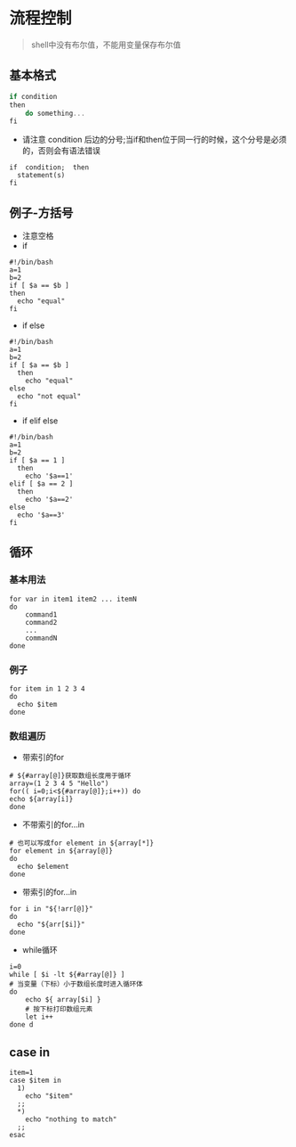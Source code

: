 # 流程控制
  >shell中没有布尔值，不能用变量保存布尔值

## 基本格式
  ```js
  if condition
  then
      do something...
  fi
  ```
  - 请注意 condition 后边的分号;当if和then位于同一行的时候，这个分号是必须的，否则会有语法错误
  ```shell
  if  condition;  then
    statement(s)
  fi
  ```
   
## 例子-方括号
  - 注意空格
  - if
  ```shell
  #!/bin/bash
  a=1
  b=2
  if [ $a == $b ]
  then
    echo "equal"
  fi
  ```
  - if else
  ```shell
  #!/bin/bash
  a=1
  b=2
  if [ $a == $b ]
    then
      echo "equal"
  else
    echo "not equal"
  fi
  ```
  - if elif else
  ```shell
  #!/bin/bash
  a=1
  b=2
  if [ $a == 1 ]
    then
      echo '$a==1'
  elif [ $a == 2 ]
    then
      echo '$a==2'
  else
    echo '$a==3'
  fi
  ```

## 循环
### 基本用法
```shell
for var in item1 item2 ... itemN
do
    command1
    command2
    ...
    commandN
done
```
### 例子
```
for item in 1 2 3 4
do
  echo $item
done
```
### 数组遍历
  - 带索引的for
```shell
# ${#array[@]}获取数组长度用于循环
array=(1 2 3 4 5 "Hello")
for(( i=0;i<${#array[@]};i++)) do
echo ${array[i]}
done
```
  - 不带索引的for...in
```shell
# 也可以写成for element in ${array[*]}
for element in ${array[@]}
do
  echo $element
done
```
  - 带索引的for...in
```shell
for i in "${!arr[@]}"  
do   
  echo "${arr[$i]}"  
done 
```
  - while循环
```shell
i=0  
while [ $i -lt ${#array[@]} ]  
# 当变量（下标）小于数组长度时进入循环体
do  
    echo ${ array[$i] }  
    # 按下标打印数组元素
    let i++  
done d
```

## case in
```
item=1
case $item in
  1)
    echo "$item"
  ;;
  *)
    echo "nothing to match"
  ;;
esac
```